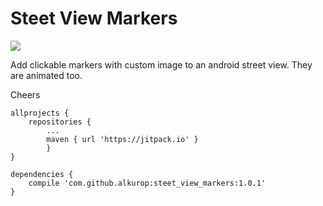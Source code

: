 # Steet View Markers

[![](https://jitpack.io/v/alkurop/steet_view_markers.svg)](https://jitpack.io/#alkurop/steet_view_markers)


Add clickable markers with custom image to an android street view.
They are animated too.

  

Cheers

```
allprojects {
	repositories {
		...
		maven { url 'https://jitpack.io' }
        }
}
```

```
dependencies {
	compile 'com.github.alkurop:steet_view_markers:1.0.1'
}
```

